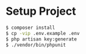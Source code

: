 # Setup Project

```bash
$ composer install
$ cp -vip .env.example .env
$ php artisan key:generate
$ ./vendor/bin/phpunit
```
